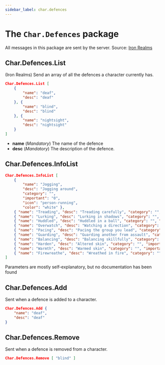 ```yaml
---
sidebar_label: char.defences
---
```

# The ``Char.Defences`` package

All messages in this package are sent by the server.
Source: [Iron Realms](https://nexus.ironrealms.com/GMCP)

## Char.Defences.List

(Iron Realms) Send an array of all the defences a character currently has.

````json
Char.Defences.List [ 
    { 
        "name": "deaf", 
        "desc": "deaf" 
    }, { 
        "name": "blind", 
        "desc": "blind" 
    }, { 
        "name": "nightsight", 
        "desc": "nightsight" 
    } 
]
````
- **name**
  (*Mandatory*) The name of the defence
- **desc**
  (*Mandatory*) The description of the defence.

## Char.Defences.InfoList



````json
Char.Defences.InfoList [ 
    { 
        "name": "Jogging", 
        "desc": "Jogging around", 
        "category": "", 
        "important": "0", 
        "icon": "person-running", 
        "color": "white" }, 
    { "name": "Treading", "desc": "Treading carefully", "category": "", "important": "0", "icon": "shoe-prints", "color": "white" }, 
    { "name": "Lurking", "desc": "Lurking in shadows", "category": "", "important": "0", "icon": "eye-slash", "color": "white" }, 
    { "name": "Huddled", "desc": "Huddled in a ball", "category": "", "important": "0", "icon": "shield-exclamation", "color": "white" }, 
    { "name": "Overwatch", "desc": "Watching a direction", "category": "", "important": "0", "icon": "binoculars", "color": "white" }, 
    { "name": "Pacing", "desc": "Pacing the group you lead", "category": "", "important": "0", "icon": "people-group", "color": "white" }, 
    { "name": "Guarding", "desc": "Guarding another from assault", "category": "", "important": "0", "icon": "user-group-crown", "color": "white" }, 
    { "name": "Balancing", "desc": "Balancing skillfully", "category": "", "important": "0", "icon": "scale-balanced", "color": "red" }, 
    { "name": "Harden", "desc": "Altered skin", "category": "", "important": "0", "icon": "layer-group", "color": "red" }, 
    { "name": "Warmth", "desc": "Warmed skin", "category": "", "important": "0", "icon": "fire-flame", "color": "red" }, 
    { "name": "Firewreathe", "desc": "Wreathed in fire", "category": "", "important": "0", "icon": "flame-simple", "color": "red" } 
]
````
Parameters are mostly self-explanatory, but no documentation has been found

## Char.Defences.Add 

Sent when a defence is added to a character.

````json
Char.Defences.Add { 
    "name": "deaf", 
    "desc": "deaf" 
}
````

## Char.Defences.Remove 

Sent when a defence is removed from a character.

````json
Char.Defences.Remove [ "blind" ]
````

